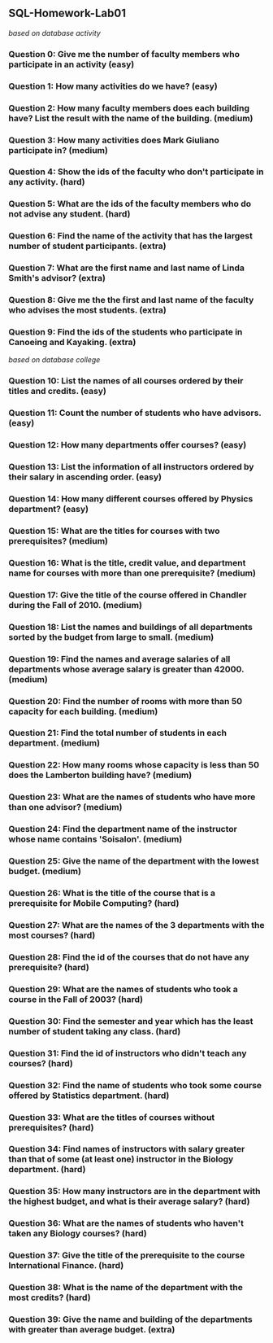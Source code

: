 ## SQL-Homework-Lab01

*based on database activity*
### Question 0: Give me the number of faculty members who participate in an activity  (easy)
### Question 1: How many activities do we have?  (easy)
### Question 2: How many faculty members does each building have? List the result with the name of the building.  (medium)
### Question 3: How many activities does Mark Giuliano participate in?  (medium)
### Question 4: Show the ids of the faculty who don't participate in any activity.  (hard)
### Question 5: What are the ids of the faculty members who do not advise any student.  (hard)
### Question 6: Find the name of the activity that has the largest number of student participants.  (extra)
### Question 7: What are the first name and last name of Linda Smith's advisor?  (extra)
### Question 8: Give me the the first and last name of the faculty who advises the most students.  (extra)
### Question 9: Find the ids of the students who participate in Canoeing and Kayaking.  (extra)


*based on database college*
### Question 10: List the names of all courses ordered by their titles and credits.  (easy)
### Question 11: Count the number of students who have advisors.  (easy)
### Question 12: How many departments offer courses?  (easy)
### Question 13: List the information of all instructors ordered by their salary in ascending order.  (easy)
### Question 14: How many different courses offered by Physics department?  (easy)
### Question 15: What are the titles for courses with two prerequisites?  (medium)
### Question 16: What is the title, credit value, and department name for courses with more than one prerequisite?  (medium)
### Question 17: Give the title of the course offered in Chandler during the Fall of 2010.  (medium)
### Question 18: List the names and buildings of all departments sorted by the budget from large to small.  (medium)
### Question 19: Find the names and average salaries of all departments whose average salary is greater than 42000.  (medium)
### Question 20: Find the number of rooms with more than 50 capacity for each building.  (medium)
### Question 21: Find the total number of students in each department.  (medium)
### Question 22: How many rooms whose capacity is less than 50 does the Lamberton building have?  (medium)
### Question 23: What are the names of students who have more than one advisor?  (medium)
### Question 24: Find the department name of the instructor whose name contains 'Soisalon'.  (medium)
### Question 25: Give the name of the department with the lowest budget.  (medium)
### Question 26: What is the title of the course that is a prerequisite for Mobile Computing?  (hard)
### Question 27: What are the names of the 3 departments with the most courses?  (hard)
### Question 28: Find the id of the courses that do not have any prerequisite?  (hard)
### Question 29: What are the names of students who took a course in the Fall of 2003?  (hard)
### Question 30: Find the semester and year which has the least number of student taking any class.  (hard)
### Question 31: Find the id of instructors who didn't teach any courses?  (hard)
### Question 32: Find the name of students who took some course offered by Statistics department.  (hard)
### Question 33: What are the titles of courses without prerequisites?  (hard)
### Question 34: Find names of instructors with salary greater than that of some (at least one) instructor in the Biology department.  (hard)
### Question 35: How many instructors are in the department with the highest budget, and what is their average salary?  (hard)
### Question 36: What are the names of students who haven't taken any Biology courses?  (hard)
### Question 37: Give the title of the prerequisite to the course International Finance.  (hard)
### Question 38: What is the name of the department with the most credits?  (hard)
### Question 39: Give the name and building of the departments with greater than average budget.  (extra)